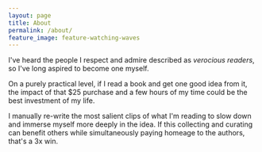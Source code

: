 ```yaml
---
layout: page
title: About
permalink: /about/
feature_image: feature-watching-waves
---
```


I've heard the people I respect and admire described as _verocious readers_, so I've long aspired to become one myself.

On a purely practical level, if I read a book and get one good idea from it, the impact of that $25 purchase and a few hours of my time could be the best investment of my life.

I manually re-write the most salient clips of what I'm reading to slow down and immerse myself more deeply in the idea. If this collecting and curating can benefit others while simultaneously paying homeage to the authors, that's a 3x win.